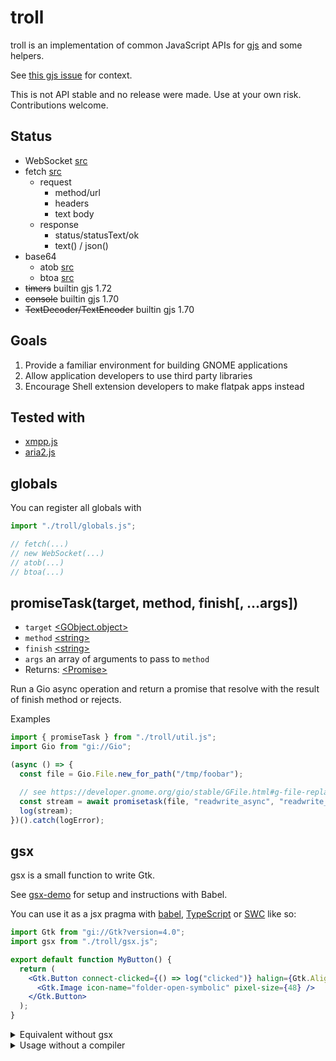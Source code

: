 # troll

troll is an implementation of common JavaScript APIs for [gjs](https://gitlab.gnome.org/GNOME/gjs) and some helpers.

See [this gjs issue](https://gitlab.gnome.org/GNOME/gjs/-/issues/265) for context.

This is not API stable and no release were made. Use at your own risk.
Contributions welcome.

## Status

- WebSocket [src](std/WebSocket.js)
- fetch [src](std/fetch.js)
  - request
    - method/url
    - headers
    - text body
  - response
    - status/statusText/ok
    - text() / json()
- base64
  - atob [src](std/base64.js)
  - btoa [src](std/base64.js)
- ~~timers~~ builtin gjs 1.72
- ~~console~~ builtin gjs 1.70
- ~~TextDecoder/TextEncoder~~ builtin gjs 1.70

## Goals

1. Provide a familiar environment for building GNOME applications
2. Allow application developers to use third party libraries
3. Encourage Shell extension developers to make flatpak apps instead

## Tested with

- [xmpp.js](https://github.com/xmppjs/xmpp.js)
- [aria2.js](https://github.com/sonnyp/aria2.js)

## globals

You can register all globals with

```js
import "./troll/globals.js";

// fetch(...)
// new WebSocket(...)
// atob(...)
// btoa(...)
```

## promiseTask(target, method, finish[, ...args])

- `target` [\<GObject.object\>](https://gjs-docs.gnome.org/gobject20/gobject.object)
- `method` [\<string\>](https://developer.mozilla.org/en-US/docs/Web/JavaScript/Data_structures#String_type)
- `finish` [\<string\>](https://developer.mozilla.org/en-US/docs/Web/JavaScript/Data_structures#String_type)
- `args` an array of arguments to pass to `method`
- Returns: [\<Promise\>](https://developer.mozilla.org/en-US/docs/Web/JavaScript/Reference/Global_Objects/Promise)

Run a Gio async operation and return a promise that resolve with the result of finish method or rejects.

Examples

```js
import { promiseTask } from "./troll/util.js";
import Gio from "gi://Gio";

(async () => {
  const file = Gio.File.new_for_path("/tmp/foobar");

  // see https://developer.gnome.org/gio/stable/GFile.html#g-file-replace-readwrite-async
  const stream = await promisetask(file, "readwrite_async", "readwrite_finish");
  log(stream);
})().catch(logError);
```

<!-- ## once(target, signal[, errorSignal])

- `target` [\<GObject.object\>](https://gjs-docs.gnome.org/gobject20/gobject.object)
- `signal` [\<string\>](https://developer.mozilla.org/en-US/docs/Web/JavaScript/Data_structures#String_type)
- `errorSignal` [\<string\>](https://developer.mozilla.org/en-US/docs/Web/JavaScript/Data_structures#String_type)
- Returns: [\<Promise\>](https://developer.mozilla.org/en-US/docs/Web/JavaScript/Reference/Global_Objects/Promise)

Register a signal handler and remove it as soon as the signal is emitted. See also [connect](https://developer.gnome.org/gobject/stable/gobject-Signals.html#g-signal-connect).

Resolves with an array of params emitted by the signal.

If `errorSignal` is specified, an handler for it will be registered and the promise will rejects.

Examples

```js
import { once } from "./troll/util.js";

(async () => {
  const Button = new Gtk.Button({ label: "Click Me" });
  await once(Button, "clicked");
  console.log("clicked!");
})().catch(logError);
``` -->

## gsx

gsx is a small function to write Gtk.

See [gsx-demo](./gsx-demo) for setup and instructions with Babel.

You can use it as a jsx pragma with [babel](https://babeljs.io/docs/en/babel-plugin-transform-react-jsx), [TypeScript](https://www.typescriptlang.org/tsconfig#jsxFactory) or [SWC](https://swc.rs/) like so:

```jsx
import Gtk from "gi://Gtk?version=4.0";
import gsx from "./troll/gsx.js";

export default function MyButton() {
  return (
    <Gtk.Button connect-clicked={() => log("clicked")} halign={Gtk.Align.END}>
      <Gtk.Image icon-name="folder-open-symbolic" pixel-size={48} />
    </Gtk.Button>
  );
}
```

<details>
    <summary>Equivalent without gsx</summary>

```js
import Gtk from "gi://Gtk?version=4.0";

export default function MyButton() {
  const image = new Gtk.Image({
    "icon-name": "folder-open-synbolic",
    "pixel-size": 48,
  });

  const button = new Gtk.Button({
    halign: Gtk.Align.END,
  });
  button.connect("signal", () => {
    log("clicked!");
  });

  button.add(image);
}
```

</details>

<details>
  <summary>Usage without a compiler</summary>

```js
import Gtk from "gi://Gtk?version=4.0";
import gsx from "./troll/gsx.js";

const { Button, Align, Image } = Gtk;

export default function MyButton() {
  return gsx(
    Button,
    {
      "connect-clicked": () => log("clicked"),
      halign: Align.END,
    },
    gsx(Image, {
      "icon-name": "folder-open-synbolic",
      "pixel-size": 48,
    }),
  );
}
```

</details>
